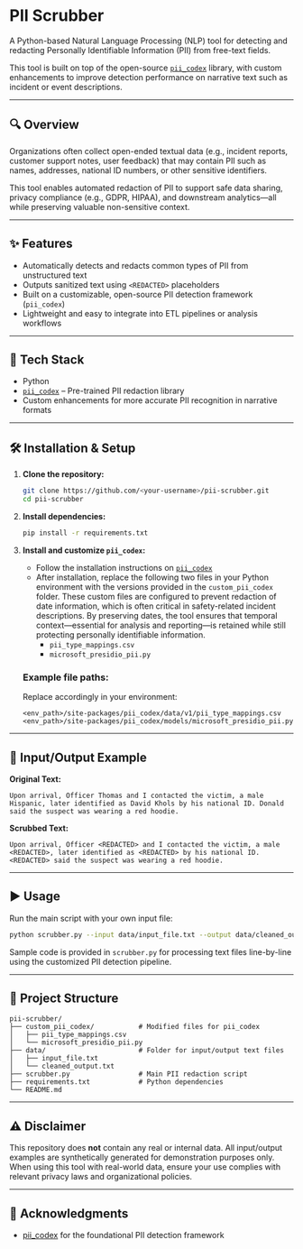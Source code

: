 # PII Scrubber

A Python-based Natural Language Processing (NLP) tool for detecting and redacting Personally Identifiable Information (PII) from free-text fields.

This tool is built on top of the open-source [`pii_codex`](https://github.com/EdyVision/pii-codex) library, with custom enhancements to improve detection performance on narrative text such as incident or event descriptions.

---

## 🔍 Overview

Organizations often collect open-ended textual data (e.g., incident reports, customer support notes, user feedback) that may contain PII such as names, addresses, national ID numbers, or other sensitive identifiers.

This tool enables automated redaction of PII to support safe data sharing, privacy compliance (e.g., GDPR, HIPAA), and downstream analytics—all while preserving valuable non-sensitive context.

---

## ✨ Features

- Automatically detects and redacts common types of PII from unstructured text
- Outputs sanitized text using `<REDACTED>` placeholders
- Built on a customizable, open-source PII detection framework (`pii_codex`)
- Lightweight and easy to integrate into ETL pipelines or analysis workflows

---

## 🧩 Tech Stack

- Python
- [`pii_codex`](https://github.com/EdyVision/pii-codex) – Pre-trained PII redaction library
- Custom enhancements for more accurate PII recognition in narrative formats

---

## 🛠️ Installation & Setup

1. **Clone the repository:**

   ```bash
   git clone https://github.com/<your-username>/pii-scrubber.git
   cd pii-scrubber
   ```

2. **Install dependencies:**

   ```bash
   pip install -r requirements.txt
   ```

3. **Install and customize `pii_codex`:**

   - Follow the installation instructions on [`pii_codex`](https://github.com/EdyVision/pii-codex)
   - After installation, replace the following two files in your Python environment with the versions provided in the `custom_pii_codex` folder. These custom files are configured to prevent redaction of date information, which is often critical in safety-related incident descriptions. By preserving dates, the tool ensures that temporal context—essential for analysis and reporting—is retained while still protecting personally identifiable information.
     - `pii_type_mappings.csv`
     - `microsoft_presidio_pii.py`

   ### Example file paths:
   Replace accordingly in your environment:

   ```text
   <env_path>/site-packages/pii_codex/data/v1/pii_type_mappings.csv
   <env_path>/site-packages/pii_codex/models/microsoft_presidio_pii.py
   ```

---

## 🧪 Input/Output Example

**Original Text:**
```
Upon arrival, Officer Thomas and I contacted the victim, a male Hispanic, later identified as David Khols by his national ID. Donald said the suspect was wearing a red hoodie.
```

**Scrubbed Text:**
```
Upon arrival, Officer <REDACTED> and I contacted the victim, a male <REDACTED>, later identified as <REDACTED> by his national ID. <REDACTED> said the suspect was wearing a red hoodie.
```

---

## ▶️ Usage

Run the main script with your own input file:

```bash
python scrubber.py --input data/input_file.txt --output data/cleaned_output.txt
```

Sample code is provided in `scrubber.py` for processing text files line-by-line using the customized PII detection pipeline.

---

## 📁 Project Structure

```
pii-scrubber/
├── custom_pii_codex/           # Modified files for pii_codex
│   ├── pii_type_mappings.csv
│   └── microsoft_presidio_pii.py
├── data/                       # Folder for input/output text files
│   ├── input_file.txt
│   └── cleaned_output.txt
├── scrubber.py                 # Main PII redaction script
├── requirements.txt            # Python dependencies
└── README.md
```

---

## ⚠️ Disclaimer

This repository does **not** contain any real or internal data. All input/output examples are synthetically generated for demonstration purposes only. When using this tool with real-world data, ensure your use complies with relevant privacy laws and organizational policies.

---

## 🙌 Acknowledgments

- [pii_codex](https://github.com/EdyVision/pii-codex) for the foundational PII detection framework
